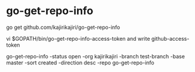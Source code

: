 # go-get-repo-info

go get github.com/kajirikajiri/go-get-repo-info

vi $GOPATH/bin/go-get-repo-info-access-token
and write github-access-token

go-get-repo-info -status open -org kajirikajiri -branch test-branch -base master -sort created -direction desc -repo go-get-repo-info
